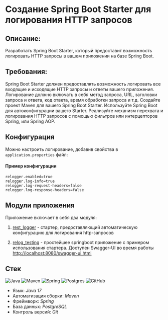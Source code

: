 # Создание Spring Boot Starter для логирования HTTP запросов

## Описание:

Разработать Spring Boot Starter, который предоставит возможность логировать HTTP запросы в вашем приложении на базе Spring Boot.

## Требования:

Spring Boot Starter должен предоставлять возможность логировать все входящие и исходящие HTTP запросы и ответы вашего приложения.
Логирование должно включать в себя метод запроса, URL, заголовки запроса и ответа, код ответа, время обработки запроса и т.д.
Создайте проект Maven для вашего Spring Boot Starter.
Используйте Spring Boot для автоконфигурации вашего Starter.
Реализуйте механизм перехвата и логирования HTTP запросов с помощью фильтров или интерцепторов Spring, или Spring AOP.

## Конфигурация

Можно настроить логирование, добавив свойства в `application.properties` файл:

#### Пример конфигурации 

```properties
relogger.enabled=true
relogger.log-info=true
relogger.log-request-headers=false
relogger.log-response-headers=false
```

## Модули приложения

Приложение включает в себя два модуля:

1. [rest_logger](rest_logger) - стартер, предоставляющий автоматическую конфигурацию для логирования http-запросов

2. [relog_testing](relog_testing) - простейшее springboot приложение с примером использования стартера. Доступен Swagger-UI во время работы
[http://localhost:8080/swagger-ui.html](http://localhost:8080/swagger-ui.html)

## Стек
![Java](https://img.shields.io/badge/java-%23ED8B00.svg?style=for-the-badge&logo=java&logoColor=white "Java 17")
![Maven](https://img.shields.io/badge/Maven-green.svg?style=for-the-badge&logo=mockito&logoColor=white "Maven")
![Spring](https://img.shields.io/badge/Spring-blueviolet.svg?style=for-the-badge&logo=spring&logoColor=white "Spring")
![Postgres](https://img.shields.io/badge/postgres-%23316192.svg?style=for-the-badge&logo=postgresql&logoColor=white)
![GitHub](https://img.shields.io/badge/git-%23121011.svg?style=for-the-badge&logo=github&logoColor=white "Git")

* Язык: *Java 17*
* Автоматизация сборки: *Maven*
* Фреймворк: *Spring*
* База данных: *PostgreSQL*
* Контроль версий: *Git*